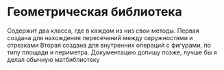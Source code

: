 # Геометрическая библиотека
Содержит два класса, где в каждом из низ свои методы.
Первая создана для нахождения пересечений между окружностями и отрезками
Вторая создана для внутренних операций с фигурами, по типу площади и периметра.
Документацию допишу позже, лучше бы я делал обычную матбиблиотеку
